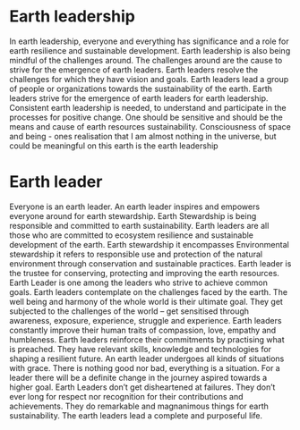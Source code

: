 # Earth leadership
In earth leadership, everyone and everything has significance and
a role for earth resilience and sustainable development.
Earth leadership is also being mindful of the challenges around.
The challenges around are the cause to strive for the emergence of
earth leaders. Earth leaders resolve the challenges for which they
have vision and goals.
Earth leaders lead a group of people or organizations towards
the sustainability of the earth.
Earth leaders strive for the emergence of earth leaders for earth
leadership.
Consistent earth leadership is needed, to understand and participate in the processes for positive change. One should be
sensitive and should be the means and cause of earth resources
sustainability.
Consciousness of space and being - ones realisation that I am
almost nothing in the universe, but could be meaningful on this
earth is the earth leadership
# Earth leader
Everyone is an earth leader. An earth leader inspires and empowers
everyone around for earth stewardship. Earth Stewardship is
being responsible and committed to earth sustainability. Earth
leaders are all those who are committed to ecosystem resilience
and sustainable development of the earth.
Earth stewardship it encompasses Environmental stewardship
it refers to responsible use and protection of the natural environment through conservation and sustainable practices.
Earth leader is the trustee for conserving, protecting and improving the earth resources.
Earth Leader is one among the leaders who strive to achieve
common goals.
Earth leaders contemplate on the challenges faced by the earth.
The well being and harmony of the whole world is their ultimate
goal.
They get subjected to the challenges of the world – get sensitised
through awareness, exposure, experience, struggle and experience.
Earth leaders constantly improve their human traits of compassion, love, empathy and humbleness.
Earth leaders reinforce their commitments by practising what
is preached.
They have relevant skills, knowledge and technologies for shaping a resilient future.
An earth leader undergoes all kinds of situations with grace.
There is nothing good nor bad, everything is a situation. For
a leader there will be a definite change in the journey aspired
towards a higher goal.
Earth Leaders don’t get disheartened at failures. They don’t
ever long for respect nor recognition for their contributions and
achievements.
They do remarkable and magnanimous things for earth sustainability.
The earth leaders lead a complete and purposeful life.
